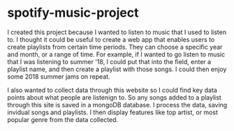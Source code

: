 # spotify-music-project
I created this project because I wanted to listen to music that I used to listen to. I thought it could be useful to create a web app that enables users to create
playlists from certain time periods. They can choose a specific year and month, or a range of time. For example, if I wanted to go listen to music that I was
listening to summer '18, I could put that into the field, enter a playlist name, and then create a playlist with those songs. I could then enjoy some 2018 summer jams
on repeat.

I also wanted to collect data through this website so I could find key data points about what people are listenign to. So any songs added to a playlist through this
site is saved in a mongoDB database. I process the data, saving invidual songs and playlists. I then display features like top artist, or most popular genre from the
data collected. 

